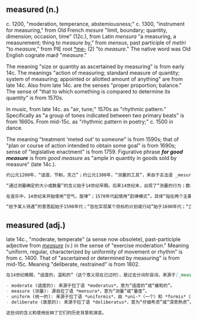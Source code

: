 ## measured (n.)

c. 1200, "moderation, temperance, abstemiousness;" c. 1300, "instrument for measuring," from Old French _mesure_ "limit, boundary; quantity, dimension; occasion, time" (12c.), from Latin _mensura_ "a measuring, a measurement; thing to _measure_ by," from _mensus_, past participle of _metiri_ "to _measure_," from PIE root [\*me-](https://www.etymonline.com/word/*me-#etymonline_v_52683 "Etymology, meaning and definition of *me- ") (2) "to _measure_." The native word was Old English cognate _mæð_ "_measure_."

The meaning "size or quantity as ascertained by measuring" is from early 14c. The meanings "action of measuring; standard measure of quantity; system of measuring; appointed or allotted amount of anything" are from late 14c. Also from late 14c. are the senses "proper proportion; balance." The sense of "that to which something is compared to determine its quantity" is from 1570s.

In music, from late 14c. as "air, tune;" 1570s as "rhythmic pattern." Specifically as "a group of tones indicated between two primary beats" is from 1660s. From mid-15c. as "rhythmic pattern in poetry;" c. 1500 in dance.

The meaning "treatment 'meted out' to someone" is from 1590s; that of "plan or course of action intended to obtain some goal" is from 1690s; sense of "legislative enactment" is from 1759. Figurative phrase **_for good measure_** is from _good measure_ as "ample in quantity in goods sold by measure" (late 14c.).

```md
约公元1200年，“适度，节制，克己”；约公元1300年，“测量的工具”，来自于古法语 _mesure_（测量，边界；数量，维度；时机，时间）（12世纪），源于拉丁语 _mensura_（一种测量，测量的东西），由 _mensus_（ _metiri_ 的过去分词，“测量”）派生，而 _metiri_ 的根源是印欧语系词根 [\*me-](https://www.etymonline.com/word/*me-#etymonline_v_52683 "Etymology, meaning and definition of *me- ")（2）“测量”。本土词汇是古英语同源词 _mæð_（“测量”）。

“通过测量确定的大小或数量”的含义始于14世纪早期。后来14世纪末，出现了“测量的行为；数量的标准衡量；测量的系统；指定或分配的任何物品的数量”的含义。相同时间段中，“合适的比例；平衡”的含义也被采纳。而“用以比较以确定其数量的东西”的意义始于1570年代。

在音乐中，14世纪末开始使用“空气，旋律”；1570年代起使用“韵律模式”。具体“指在两个主要节拍之间所指示的音调组”从1660年代开始使用。从15世纪中期起，“诗中的韵律模式”也被使用；约1500年起出现在舞蹈中。

“给予某人待遇”的意思起始于1590年代；“旨在实现某个目标的计划或行动”始于1690年代；“立法颁布”的含义起始于1759年。比喻性短语 **_for good measure_**（为了增加分量）起源于 _good measure_（以适量出售的商品或货物中大量的）这一短语（14世纪末）。
```

## measured (adj.)

late 14c., "moderate, temperate" (a sense now obsolete), past-participle adjective from [_measure_](https://www.etymonline.com/word/measure#etymonline_v_12499 "Etymology, meaning and definition of measure") (v.) in the sense of "exercise moderation." Meaning "uniform, regular, characterized by uniformity of movement or rhythm" is from c. 1400. That of "ascertained or determined by measuring" is from mid-15c. Meaning "deliberate, restrained" is from 1802.

```md
在14世纪晚期，“适度的，温和的”（这个意义现在已过时），是过去分词形容词，来源于[_measure_](https://www.etymonline.com/word/measure#etymonline_v_12499 "Etymology, meaning and definition of measure")（测量）动词，意为“行使适度”。“统一的，规则的，具有运动或节奏的统一性”的意思来自大约1400年。“通过测量确定或决定的”意思出现在15世纪中期。“故意的，克制的”意思则出现在1802年。

- moderate (适度的): 来源于拉丁语 *moderatus*，意为“适度的”或“缓和的”。
- measure (测量): 源自拉丁语 *mensura*，意为“测量”或“量度”。
- uniform (统一的): 来源于拉丁语 *uniformis*，由 *uni-*（一个）和 *formis*（形式）组合而成，表示“一种形式”。
- deliberate (故意的): 来源于拉丁语 *deliberatus*，意为“仔细考虑”或“深思熟虑”。

这些词的含义和使用反映了它们的历史背景和演变。
```